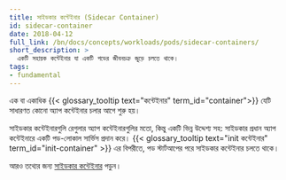 ```yaml
---
title: সাইডকার কন্টেইনার (Sidecar Container)
id: sidecar-container
date: 2018-04-12
full_link: /bn/docs/concepts/workloads/pods/sidecar-containers/
short_description: >
  একটি সহায়ক কন্টেইনার যা একটি পডের জীবনচক্র জুড়ে চলতে থাকে।
tags:
- fundamental
---
```

 এক বা একাধিক {{< glossary_tooltip text="কন্টেইনার" term_id="container">}} যেটি সাধারণত কোনো অ্যাপ কন্টেইনার চলার আগে শুরু হয়।

<!--more-->

সাইডকার কন্টেইনারগুলি রেগুলার অ্যাপ কন্টেইনারগুলির মতো, কিন্তু একটি ভিন্ন উদ্দেশ্য সহ: সাইডকার প্রধান অ্যাপ কন্টেইনারে একটি পড-লোকাল সার্ভিস প্রদান করে।
{{< glossary_tooltip text="init কন্টেইনার" term_id="init-container" >}} এর বিপরীতে,
পড স্টার্টআপের পরে সাইডকার কন্টেইনার চলতে থাকে।

আরও তথ্যের জন্য [সাইডকার কন্টেইনার](/bn/docs/concepts/workloads/pods/sidecar-containers/) পড়ুন।
